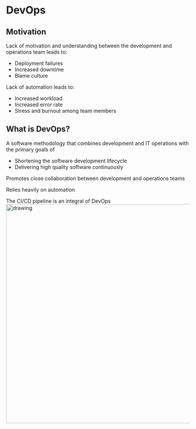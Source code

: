 # DevOps

## Motivation
Lack of motivation and understanding between the development and operations team leads to:
- Deployment failures
- Increased downtime
- Blame culture

Lack of automation leads to:
- Increased workload
- Increased error rate
- Stress and burnout among team members

## What is DevOps?
A software methodology that combines development and IT operations with the primary goals of
- Shortening the software development lifecycle
- Delivering high quality software continuously

Promotes close collaboration between development and operations teams <br>

Relies heavily on automation <br>

The CI/CD pipeline is an integral of DevOps <br>
<img src="https://github.com/Alex-Zeng-UofT/CSCC01/assets/114100209/89aaac48-9340-479d-a997-9129dbf19b5a" alt="drawing" width="600"/>

